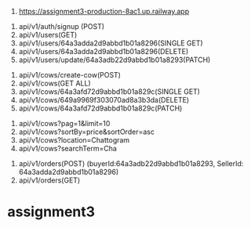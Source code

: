<!-- Deployed live link into (Railway) -->

1. https://assignment3-production-8ac1.up.railway.app

<!-- user -->

1. api/v1/auth/signup (POST)
2. api/v1/users(GET)
3. api/v1/users/64a3adda2d9abbd1b01a8296(SINGLE GET)
4. api/v1/users/64a3adda2d9abbd1b01a8296(DELETE)
5. api/v1/users/update/64a3adb22d9abbd1b01a8293(PATCH)

<!-- cows -->

1. api/v1/cows/create-cow(POST)
2. api/v1/cows(GET ALL)
3. api/v1/cows/64a3afd72d9abbd1b01a829c(SINGLE GET)
4. api/v1/cows/649a9969f303070ad8a3b3da(DELETE)
5. api/v1/cows/64a3afd72d9abbd1b01a829c(PATCH)

<!-- Pagination and Filtering routes of Cows -->

1. api/v1/cows?pag=1&limit=10
2. api/v1/cows?sortBy=price&sortOrder=asc
3. api/v1/cows?location=Chattogram
4. api/v1/cows?searchTerm=Cha

<!-- Orders -->

1. api/v1/orders(POST) (buyerId:64a3adb22d9abbd1b01a8293, SellerId: 64a3adda2d9abbd1b01a8296)
2. api/v1/orders(GET)

# assignment3
